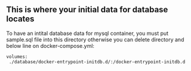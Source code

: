 ## This is where your initial data for database locates

To have an intital database data for mysql container, you must put sample.sql file into this directory otherwise you can delete directory and below line on docker-compose.yml:

```
volumes:
 ./database/docker-entrypoint-initdb.d/:/docker-entrypoint-initdb.d
```

